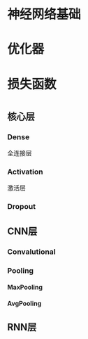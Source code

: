 #	神经网络基础

#	优化器

#	损失函数

#	

##	核心层

###	Dense

全连接层

###	Activation

激活层

###	Dropout

##	CNN层

###	Convalutional

###	Pooling

####	MaxPooling

####	AvgPooling

##	RNN层


